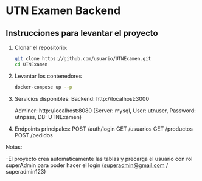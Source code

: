 ﻿# UTN Examen Backend

## Instrucciones para levantar el proyecto

1. Clonar el repositorio:
   ```bash
   git clone https://github.com/usuario/UTNExamen.git
   cd UTNExamen

2. Levantar los contenedores
    ```bash
    docker-compose up --p

3. Servicios disponibles:
    Backend: http://localhost:3000

    Adminer: http://localhost:8080
    (Server: mysql, User: utnuser, Password: utnpass, DB: UTNExamen)

4. Endpoints principales:
    POST /auth/login
    GET /usuarios
    GET /productos
    POST /pedidos

Notas:

-El proyecto crea automaticamente las tablas y precarga el usuario con rol superAdmin para poder hacer el login (superadmin@gmail.com / superadmin123)
